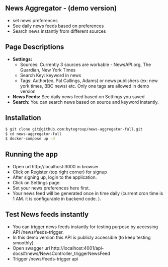 ## News Aggregator - (demo version)
 
- set news preferences
- See daily news feeds based on preferences
- Search news instantly from different sources

## Page Descriptions

- **Settings:** 
  - Sources: Currently 3 sources are workable - NewsAPI.org, The Guardian, New York Times
  - Search Key: keyword in news
  - Tags: Author(ex. Pal Callings, Adams) or news publishers (ex: new york times, BBC news) etc. Only one tags are allowed in demo version
- **News Feeds:** See daily news feed based on Settings you saved
- **Search:** You can search news based on source and keyword instantly.

## Installation

```bash
$ git clone git@github.com:bytegroup/news-aggregator-full.git
$ cd news-aggregator-full
$ docker-compose up -d
```

## Running the app

- Open url http://localhost:3000 in browser
- Click on Register (top right corner) for signup
- After signing up, login to the application. 
- Click on Settings page. 
- Set your news preferences here first. 
- Your news feed will be generated once in time daily (current cron time is 1 AM. it is configurable in backend code. ).

## Test News feeds instantly

- You can trigger news feeds instantly for testing purpose by accessing API /news/feeds-trigger. 
- In this demo version this API is publicly accessible (to keep testing smoothly). 
- Open swagger url http://localhost:4001/api-docs#/news/NewsController_triggerNewsFeed 
- Trigger /news/feeds-trigger api
